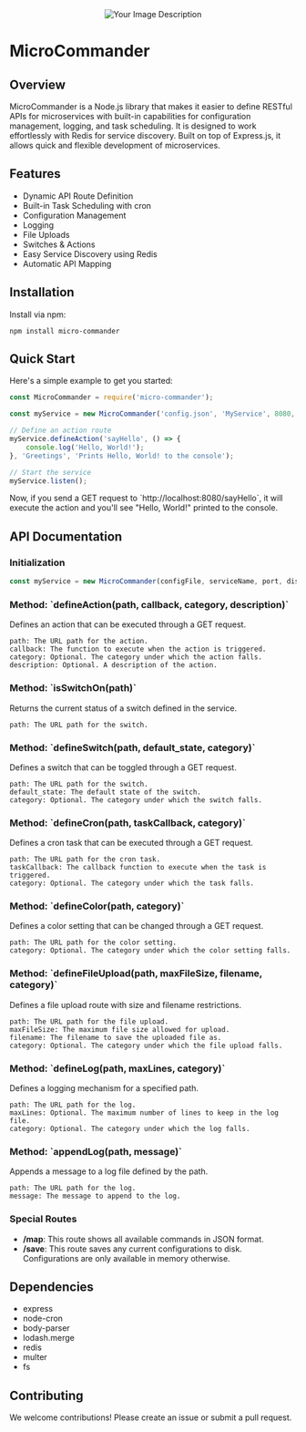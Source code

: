 <div align="center">
  <img src="./your-image-file-name.extension" alt="Your Image Description">
</div>

# MicroCommander

## Overview

MicroCommander is a Node.js library that makes it easier to define RESTful APIs for microservices with built-in capabilities for configuration management, logging, and task scheduling. It is designed to work effortlessly with Redis for service discovery. Built on top of Express.js, it allows quick and flexible development of microservices.

## Features

- Dynamic API Route Definition
- Built-in Task Scheduling with cron
- Configuration Management
- Logging
- File Uploads
- Switches & Actions
- Easy Service Discovery using Redis
- Automatic API Mapping

## Installation

Install via npm:
```
npm install micro-commander
```

## Quick Start

Here's a simple example to get you started:

```javascript
const MicroCommander = require('micro-commander');

const myService = new MicroCommander('config.json', 'MyService', 8080, true);

// Define an action route
myService.defineAction('sayHello', () => {
    console.log('Hello, World!');
}, 'Greetings', 'Prints Hello, World! to the console');

// Start the service
myService.listen();
```

Now, if you send a GET request to \`http://localhost:8080/sayHello\`, it will execute the action and you'll see "Hello, World!" printed to the console.

## API Documentation

### Initialization

```javascript
const myService = new MicroCommander(configFile, serviceName, port, discoverable);
```

### Method: \`defineAction(path, callback, category, description)\`

Defines an action that can be executed through a GET request.

	path: The URL path for the action.
	callback: The function to execute when the action is triggered.
	category: Optional. The category under which the action falls.
	description: Optional. A description of the action.

### Method: \`isSwitchOn(path)\`

Returns the current status of a switch defined in the service.

	path: The URL path for the switch.

### Method: \`defineSwitch(path, default_state, category)\`

Defines a switch that can be toggled through a GET request.

	path: The URL path for the switch.
	default_state: The default state of the switch.
	category: Optional. The category under which the switch falls.

### Method: \`defineCron(path, taskCallback, category)\`

Defines a cron task that can be executed through a GET request.

	path: The URL path for the cron task.
	taskCallback: The callback function to execute when the task is triggered.
	category: Optional. The category under which the task falls.

### Method: \`defineColor(path, category)\`

Defines a color setting that can be changed through a GET request.

	path: The URL path for the color setting.
	category: Optional. The category under which the color setting falls.

### Method: \`defineFileUpload(path, maxFileSize, filename, category)\`

Defines a file upload route with size and filename restrictions.

	path: The URL path for the file upload.
	maxFileSize: The maximum file size allowed for upload.
	filename: The filename to save the uploaded file as.
	category: Optional. The category under which the file upload falls.

### Method: \`defineLog(path, maxLines, category)\`

Defines a logging mechanism for a specified path.

	path: The URL path for the log.
	maxLines: Optional. The maximum number of lines to keep in the log file.
	category: Optional. The category under which the log falls.

### Method: \`appendLog(path, message)\`

Appends a message to a log file defined by the path.

	path: The URL path for the log.
	message: The message to append to the log.
### Special Routes

- **/map**: This route shows all available commands in JSON format.
- **/save**: This route saves any current configurations to disk. Configurations are only available in memory otherwise.

## Dependencies

- express
- node-cron
- body-parser
- lodash.merge
- redis
- multer
- fs

## Contributing

We welcome contributions! Please create an issue or submit a pull request.
